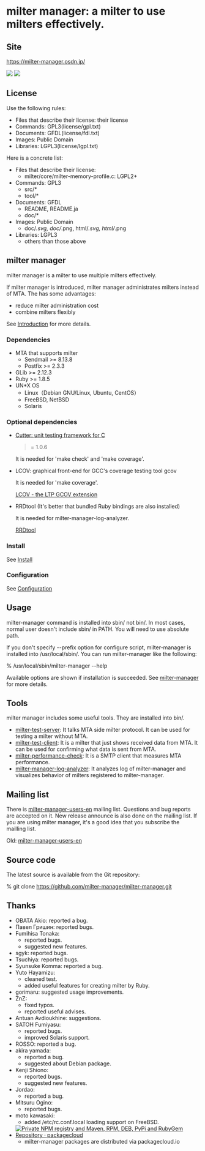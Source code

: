 # milter manager: a milter to use milters effectively.

## Site

https://milter-manager.osdn.jp/

[![](https://img.shields.io/badge/deb-packagecloud.io-844fec.svg)](https://6cbde467-a8b8-40b8-bdfd-10f10edab167.pipedrive.email/c/xyol6og7ym/my797q63d4/6pk6g6ex40/0?redirectUrl=http%3A%2F%2Fpackagecloud.io%2F)
[![](https://img.shields.io/badge/rpm-packagecloud.io-844fec.svg)](https://6cbde467-a8b8-40b8-bdfd-10f10edab167.pipedrive.email/c/xyol6og7ym/my797q63d4/6pk6g6ex40/0?redirectUrl=http%3A%2F%2Fpackagecloud.io%2F)

## License

Use the following rules:

  * Files that describe their license: their license
  * Commands: GPL3(license/gpl.txt)
  * Documents: GFDL(license/fdl.txt)
  * Images: Public Domain
  * Libraries: LGPL3(license/lgpl.txt)

Here is a concrete list:

  * Files that describe their license:
    * milter/core/milter-memory-profile.c: LGPL2+
  * Commands: GPL3
    * src/*
    * tool/*
  * Documents: GFDL
    * README, README.ja
    * doc/*
  * Images: Public Domain
    * doc/*.svg, doc/*.png, html/*.svg, html/*.png
  * Libraries: LGPL3
    * others than those above

## milter manager

milter manager is a milter to use multiple milters
effectively.

If milter manager is introduced, milter manager
administrates milters instead of MTA. The has some
advantages:

  * reduce milter administration cost
  * combine milters flexibly

See [Introduction](doc/introduction.rd) for more details.

### Dependencies

  * MTA that supports milter
    * Sendmail >= 8.13.8
    * Postfix >= 2.3.3
  * GLib >= 2.12.3
  * Ruby >= 1.8.5
  * UN*X OS
    * Linux（Debian GNU/Linux, Ubuntu, CentOS）
    * FreeBSD, NetBSD
    * Solaris

### Optional dependencies

  * [Cutter: unit testing framework for C](http://cutter.sourceforge.net/)
    >= 1.0.6

    It is needed for 'make check' and 'make coverage'.

  * LCOV: graphical front-end for GCC's coverage testing tool gcov

    It is needed for 'make coverage'.

    [LCOV - the LTP GCOV extension](http://ltp.sourceforge.net/coverage/lcov.php)

  * RRDtool (It's better that bundled Ruby bindings are also installed)

    It is needed for milter-manager-log-analyzer.

    [RRDtool](http://oss.oetiker.ch/rrdtool/)

### Install

See [Install](doc/install.rd)

### Configuration

See [Configuration](doc/configuration.rd)

## Usage

milter-manager command is installed into sbin/ not
bin/. In most cases, normal user doesn't include sbin/ in
PATH. You will need to use absolute path.

If you don't specify --prefix option for configure script,
milter-manager is installed into /usr/local/sbin/. You can
run milter-manager like the following:

  % /usr/local/sbin/milter-manager --help

Available options are shown if installation is succeeded.
See [milter-manager](doc/milter-manager.rd) for more details.

## Tools

milter manager includes some useful tools. They are
installed into bin/.

  * [milter-test-server](doc/milter-test-server.rd): It
    talks MTA side milter protocol. It can be used for
    testing a milter without MTA.
  * [milter-test-client](doc/milter-test-client.rd): It
    is a milter that just shows received data from MTA. It
    can be used for confirming what data is sent from MTA.
  * [milter-performance-check](doc/milter-performance-check.rd):
    It is a SMTP client that measures MTA performance.
  * [milter-manager-log-analyzer](doc/milter-manager-log-analyzer.rd):
    It analyzes log of milter-manager and visualizes
    behavior of milters registered to milter-manager.

## Mailing list

There is
[milter-manager-users-en](http://lists.osdn.me/mailman/listinfo/milter-manager-users-en)
mailing list. Questions and bug reports are accepted on
it. New release announce is also done on the mailing
list. If you are using milter manager, it's a good idea that
you subscribe the mailling list.

Old: [milter-manager-users-en](https://lists.sourceforge.net/lists/listinfo/milter-manager-users-en)

## Source code

The latest source is available from the Git repository:

  % git clone https://github.com/milter-manager/milter-manager.git

## Thanks

  * OBATA Akio: reported a bug.
  * Павел Гришин: reported bugs.
  * Fumihisa Tonaka:
    * reported bugs.
    * suggested new features.
  * sgyk: reported bugs.
  * Tsuchiya: reported bugs.
  * Syunsuke Komma: reported a bug.
  * Yuto Hayamizu:
    * cleaned test.
    * added useful features for creating milter by Ruby.
  * gorimaru: suggested usage improvements.
  * ZnZ:
    * fixed typos.
    * reported useful advises.
  * Antuan Avdioukhine: suggestions.
  * SATOH Fumiyasu:
    * reported bugs.
    * improved Solaris support.
  * ROSSO: reported a bug.
  * akira yamada:
    * reported a bug.
    * suggested about Debian package.
  * Kenji Shiono:
    * reported bugs.
    * suggested new features.
  * Jordao:
    * reported a bug.
  * Mitsuru Ogino:
    * reported bugs.
  * moto kawasaki:
    * added /etc/rc.conf.local loading support on FreeBSD.
  * [![Private NPM registry and Maven, RPM, DEB, PyPi and RubyGem Repository · packagecloud](https://packagecloud.io/images/packagecloud-badge.png)](https://packagecloud.io/)
    * milter-manager packages are distributed via packagecloud.io
